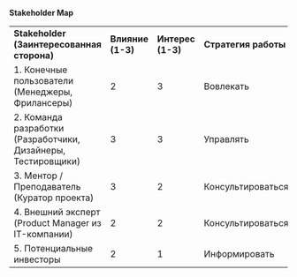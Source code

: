 **Stakeholder Map**

|     |     |     |     |
| --- | --- | --- | --- |
| **Stakeholder (Заинтересованная сторона)** | **Влияние (1-3)** | **Интерес (1-3)** | **Стратегия работы** |
| 1\. Конечные пользователи (Менеджеры, Фрилансеры) | 2   | 3   | Вовлекать |
| 2\. Команда разработки (Разработчики, Дизайнеры, Тестировщики) | 3   | 3   | Управлять |
| 3\. Ментор / Преподаватель (Куратор проекта) | 3   | 2   | Консультироваться |
| 4\. Внешний эксперт (Product Manager из IT-компании) | 2   | 2   | Консультироваться |
| 5\. Потенциальные инвесторы | 2   | 1   | Информировать |